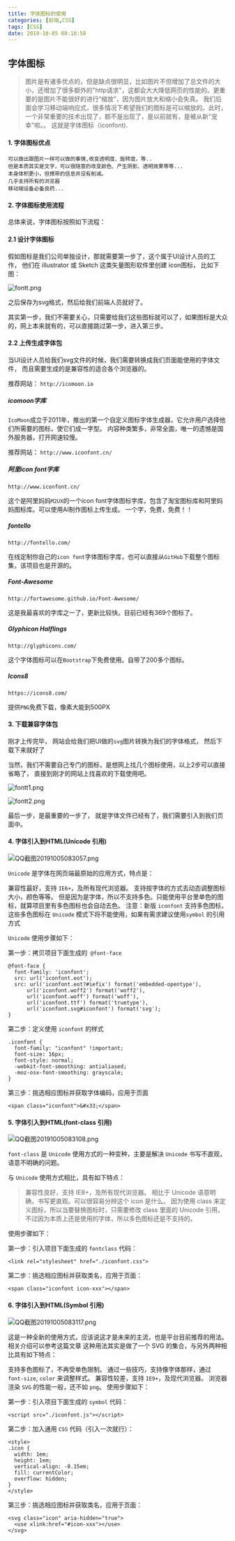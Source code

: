 ```yaml
---
title: 字体图标的使用
categories: [前端,CSS]
tags: [CSS] 
date: 2019-10-05 08:10:58
---
```


## 字体图标

> 图片是有诸多优点的，但是缺点很明显，比如图片不但增加了总文件的大小，还增加了很多额外的"http请求"，这都会大大降低网页的性能的。更重要的是图片不能很好的进行“缩放”，因为图片放大和缩小会失真。 我们后面会学习移动端响应式，很多情况下希望我们的图标是可以缩放的。此时，一个非常重要的技术出现了，额不是出现了，是以前就有，是被从新"宠幸"啦。。 这就是字体图标（iconfont).

#### 1. 字体图标优点

    可以做出跟图片一样可以做的事情,改变透明度、旋转度，等..
    但是本质其实是文字，可以很随意的改变颜色、产生阴影、透明效果等等...
    本身体积更小，但携带的信息并没有削减。
    几乎支持所有的浏览器
    移动端设备必备良药...
    

#### 2. 字体图标使用流程

总体来说，字体图标按照如下流程：

#### 2.1 设计字体图标

假如图标是我们公司单独设计，那就需要第一步了，这个属于UI设计人员的工作， 他们在 illustrator 或 Sketch 这类矢量图形软件里创建 icon图标， 比如下图：

![fontt.png](https://i.loli.net/2019/10/29/8LXxnsQNVC76cpI.png)


  之后保存为svg格式，然后给我们前端人员就好了。 

  其实第一步，我们不需要关心，只需要给我们这些图标就可以了，如果图标是大众的，网上本来就有的，可以直接跳过第一步，进入第三步。

#### 2.2 上传生成字体包

   当UI设计人员给我们svg文件的时候，我们需要转换成我们页面能使用的字体文件， 而且需要生成的是兼容性的适合各个浏览器的。

推荐网站： `http://icomoon.io`

##### icomoon字库

`IcoMoon`成立于2011年，推出的第一个自定义图标字体生成器，它允许用户选择他们所需要的图标，使它们成一字型。 内容种类繁多，非常全面，唯一的遗憾是国外服务器，打开网速较慢。

   推荐网站： `http://www.iconfont.cn/`

##### 阿里icon font字库

`http://www.iconfont.cn/`

这个是阿里妈妈`M2UX`的一个icon font字体图标字库，包含了淘宝图标库和阿里妈妈图标库。可以使用AI制作图标上传生成。 一个字，免费，免费！！

##### fontello

`http://fontello.com/`

在线定制你自己的`icon font`字体图标字库，也可以直接从`GitHub`下载整个图标集，该项目也是开源的。

##### Font-Awesome

`http://fortawesome.github.io/Font-Awesome/`

这是我最喜欢的字库之一了，更新比较快。目前已经有369个图标了。

##### Glyphicon Halflings

`http://glyphicons.com/`

这个字体图标可以在`Bootstrap`下免费使用。自带了200多个图标。

##### Icons8

`https://icons8.com/`

提供`PNG`免费下载，像素大能到500PX

#### 3. 下载兼容字体包

刚才上传完毕， 网站会给我们把UI做的`svg`图片转换为我们的字体格式， 然后下载下来就好了

当然，我们不需要自己专门的图标，是想网上找几个图标使用，以上2步可以直接省略了， 直接到刚才的网站上找喜欢的下载使用吧。

![fontt1.png](https://i.loli.net/2019/10/29/BbOluTIygip8Gs2.png)

![fontt2.png](https://i.loli.net/2019/10/29/RQ2tiWwz1DOgFZf.png)

最后一步，是最重要的一步了， 就是字体文件已经有了，我们需要引入到我们页面中。

#### 4. 字体引入到HTML(Unicode 引用)

![QQ截图20191005083057.png](https://i.loli.net/2019/10/29/dPLjfhAMkboGlOq.png)


`Unicode` 是字体在网页端最原始的应用方式，特点是：

兼容性最好，支持 `IE6+`，及所有现代浏览器。
支持按字体的方式去动态调整图标大小，颜色等等。
但是因为是字体，所以不支持多色。只能使用平台里单色的图标，就算项目里有多色图标也会自动去色。
注意：新版 `iconfont` 支持多色图标，这些多色图标在 `Unicode` 模式下将不能使用，如果有需求建议使用`symbol` 的引用方式

`Unicode` 使用步骤如下：

第一步：拷贝项目下面生成的` @font-face`

    @font-face {
      font-family: 'iconfont';
      src: url('iconfont.eot');
      src: url('iconfont.eot?#iefix') format('embedded-opentype'),
          url('iconfont.woff2') format('woff2'),
          url('iconfont.woff') format('woff'),
          url('iconfont.ttf') format('truetype'),
          url('iconfont.svg#iconfont') format('svg');
    }
    
第二步：定义使用 `iconfont` 的样式

    .iconfont {
      font-family: "iconfont" !important;
      font-size: 16px;
      font-style: normal;
      -webkit-font-smoothing: antialiased;
      -moz-osx-font-smoothing: grayscale;
    }

第三步：挑选相应图标并获取字体编码，应用于页面

    <span class="iconfont">&#x33;</span>

#### 5. 字体引入到HTML(font-class 引用)

 ![QQ截图20191005083108.png](https://i.loli.net/2019/10/29/I9VPToQqMlrUJeb.png)
     
`font-class` 是 `Unicode` 使用方式的一种变种，主要是解决 `Unicode` 书写不直观，语意不明确的问题。

与 `Unicode` 使用方式相比，具有如下特点：

>兼容性良好，支持 IE8+，及所有现代浏览器。
相比于 Unicode 语意明确，书写更直观。可以很容易分辨这个 icon 是什么。
因为使用 class 来定义图标，所以当要替换图标时，只需要修改 class 里面的 Unicode 引用。
不过因为本质上还是使用的字体，所以多色图标还是不支持的。

使用步骤如下：

第一步：引入项目下面生成的 `fontclass` 代码：

    <link rel="stylesheet" href="./iconfont.css">

第二步：挑选相应图标并获取类名，应用于页面：

    <span class="iconfont icon-xxx"></span>

#### 6. 字体引入到HTML(Symbol 引用)

![QQ截图20191005083117.png](https://i.loli.net/2019/10/29/Ot7NIbE2FB4Sva1.png)


这是一种全新的使用方式，应该说这才是未来的主流，也是平台目前推荐的用法。相关介绍可以参考这篇文章 这种用法其实是做了一个 SVG 的集合，与另外两种相比具有如下特点：

支持多色图标了，不再受单色限制。
通过一些技巧，支持像字体那样，通过 `font-size`, `color` 来调整样式。
兼容性较差，支持 `IE9+`，及现代浏览器。
浏览器渲染 `SVG` 的性能一般，还不如 `png`。
使用步骤如下：

第一步：引入项目下面生成的 `symbol` 代码：

    <script src="./iconfont.js"></script>
    
第二步：加入通用 `CSS` 代码（引入一次就行）：

    <style>
    .icon {
      width: 1em;
      height: 1em;
      vertical-align: -0.15em;
      fill: currentColor;
      overflow: hidden;
    }
    </style>

第三步：挑选相应图标并获取类名，应用于页面：

    <svg class="icon" aria-hidden="true">
      <use xlink:href="#icon-xxx"></use>
    </svg>